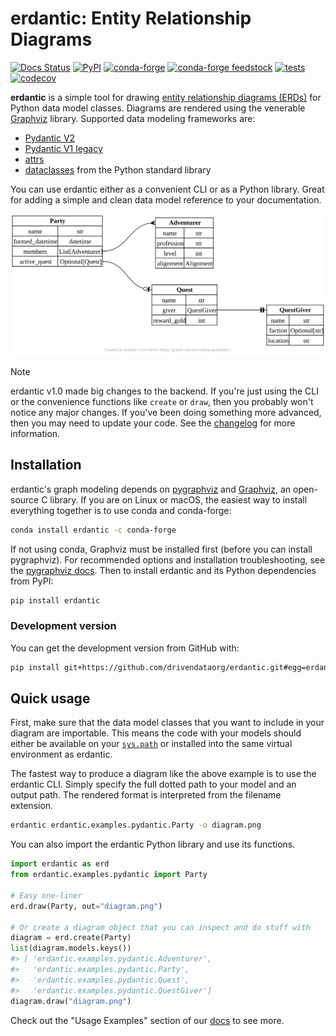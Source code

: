 # erdantic: Entity Relationship Diagrams

[![Docs Status](https://img.shields.io/badge/docs-stable-informational)](https://erdantic.drivendata.org/)
[![PyPI](https://img.shields.io/pypi/v/erdantic.svg)](https://pypi.org/project/erdantic/)
[![conda-forge](https://img.shields.io/conda/vn/conda-forge/erdantic.svg)](https://anaconda.org/conda-forge/erdantic)
[![conda-forge feedstock](https://img.shields.io/badge/conda--forge-feedstock-yellowgreen)](https://github.com/conda-forge/erdantic-feedstock)
[![tests](https://github.com/drivendataorg/erdantic/workflows/tests/badge.svg?branch=main)](https://github.com/drivendataorg/erdantic/actions?query=workflow%3Atests+branch%3Amain)
[![codecov](https://codecov.io/gh/drivendataorg/erdantic/branch/main/graph/badge.svg)](https://codecov.io/gh/drivendataorg/erdantic)

**erdantic** is a simple tool for drawing [entity relationship diagrams (ERDs)](https://en.wikipedia.org/wiki/Data_modeling#Entity%E2%80%93relationship_diagrams) for Python data model classes. Diagrams are rendered using the venerable [Graphviz](https://graphviz.org/) library. Supported data modeling frameworks are:

- [Pydantic V2](https://docs.pydantic.dev/latest/)
- [Pydantic V1 legacy](https://docs.pydantic.dev/latest/migration/#continue-using-pydantic-v1-features)
- [attrs](https://www.attrs.org/en/stable/)
- [dataclasses](https://docs.python.org/3/library/dataclasses.html) from the Python standard library

You can use erdantic either as a convenient CLI or as a Python library. Great for adding a simple and clean data model reference to your documentation.

<object type="image/svg+xml" data="./docs/docs/assets/example_diagram.svg" width="100%" typemustmatch><img alt="Example diagram created by erdantic" src="./docs/docs/assets/example_diagram.svg"></object>

> [!NOTE]
> erdantic v1.0 made big changes to the backend. If you're just using the CLI or the convenience functions like `create` or `draw`, then you probably won't notice any major changes. If you've been doing something more advanced, then you may need to update your code. See the [changelog](./HISTORY.md) for more information.

## Installation

erdantic's graph modeling depends on [pygraphviz](https://pygraphviz.github.io/documentation/stable/index.html) and [Graphviz](https://graphviz.org/), an open-source C library. If you are on Linux or macOS, the easiest way to install everything together is to use conda and conda-forge:

```bash
conda install erdantic -c conda-forge
```

If not using conda, Graphviz must be installed first (before you can install pygraphviz). For recommended options and installation troubleshooting, see the [pygraphviz docs](https://pygraphviz.github.io/documentation/stable/install.html). Then to install erdantic and its Python dependencies from PyPI:

```bash
pip install erdantic
```

### Development version

You can get the development version from GitHub with:

```bash
pip install git+https://github.com/drivendataorg/erdantic.git#egg=erdantic
```

## Quick usage

First, make sure that the data model classes that you want to include in your diagram are importable. This means the code with your models should either be available on your [`sys.path`](https://docs.python.org/3/library/sys_path_init.html) or installed into the same virtual environment as erdantic.

The fastest way to produce a diagram like the above example is to use the erdantic CLI. Simply specify the full dotted path to your model and an output path. The rendered format is interpreted from the filename extension.

```bash
erdantic erdantic.examples.pydantic.Party -o diagram.png
```

You can also import the erdantic Python library and use its functions.

```python
import erdantic as erd
from erdantic.examples.pydantic import Party

# Easy one-liner
erd.draw(Party, out="diagram.png")

# Or create a diagram object that you can inspect and do stuff with
diagram = erd.create(Party)
list(diagram.models.keys())
#> [ 'erdantic.examples.pydantic.Adventurer',
#>   'erdantic.examples.pydantic.Party',
#>   'erdantic.examples.pydantic.Quest',
#>   'erdantic.examples.pydantic.QuestGiver']
diagram.draw("diagram.png")
```

Check out the "Usage Examples" section of our [docs](https://erdantic.drivendata.org/) to see more.
